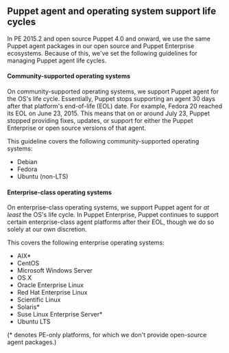 ## Puppet agent and operating system support life cycles

In PE 2015.2 and open source Puppet 4.0 and onward, we use the same Puppet agent packages in our open source and Puppet Enterprise ecosystems. Because of this, we've set the following guidelines for managing Puppet agent life cycles.

#### Community-supported operating systems

On community-supported operating systems, we support Puppet agent for the OS's life cycle. Essentially, Puppet stops supporting an agent 30 days after that platform's end-of-life (EOL) date. For example, Fedora 20 reached its EOL on June 23, 2015. This means that on or around July 23, Puppet stopped providing fixes, updates, or support for either the Puppet Enterprise or open source versions of that agent.

This guideline covers the following community-supported operating systems:

-   Debian
-   Fedora
-   Ubuntu (non-LTS)

#### Enterprise-class operating systems

On enterprise-class operating systems, we support Puppet agent for _at least_ the OS's life cycle. In Puppet Enterprise, Puppet continues to support certain enterprise-class agent platforms after their EOL, though we do so solely at our own discretion.

This covers the following enterprise operating systems:

-   AIX\*
-   CentOS
-   Microsoft Windows Server
-   OS X
-   Oracle Enterprise Linux
-   Red Hat Enterprise Linux
-   Scientific Linux
-   Solaris\*
-   Suse Linux Enterprise Server\*
-   Ubuntu LTS

(\* denotes PE-only platforms, for which we don't provide open-source agent packages.)
